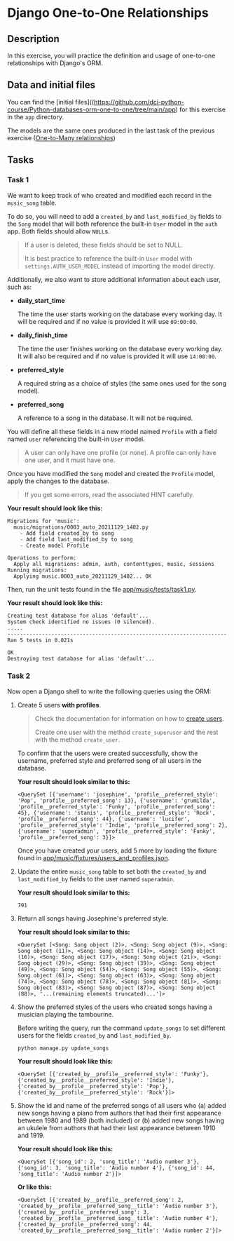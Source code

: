 # Django One-to-One Relationships

## Description

In this exercise, you will practice the definition and usage of one-to-one relationships with Django's ORM.

## Data and initial files

You can find the [initial files]((https://github.com/dci-python-course/Python-databases-orm-one-to-one/tree/main/app) for this exercise in the `app` directory.

The models are the same ones produced in the last task of the previous exercise ([One-to-Many relationships](https://github.com/dci-python-course/Python-databases-orm-one-to-many/tree/solution_task2/app))

## Tasks

### Task 1

We want to keep track of who created and modified each record in the `music_song` table.

To do so, you will need to add a `created_by` and `last_modified_by` fields to the `Song` model that will both reference the built-in `User` model in the `auth` app. Both fields should allow `NULL`s.

> If a user is deleted, these fields should be set to NULL.
>
> It is best practice to reference the built-in `User` model with `settings.AUTH_USER_MODEL` instead of importing the model directly.

Additionally, we also want to store additional information about each user, such as:

- **daily_start_time**

    The time the user starts working on the database every working day. It will be required and if no value is provided it will use `09:00:00`.

- **daily_finish_time**

    The time the user finishes working on the database every working day. It will also be required and if no value is provided it will use `14:00:00`.

- **preferred_style**

    A required string as a choice of styles (the same ones used for the song model).

- **preferred_song**

    A reference to a song in the database. It will not be required.

You will define all these fields in a new model named `Profile` with a field named `user` referencing the built-in `User` model.

> A user can only have one profile (or none). A profile can only have one user, and it must have one.

Once you have modified the `Song` model and created the `Profile` model, apply the changes to the database.

> If you get some errors, read the associated HINT carefully.

**Your result should look like this:**

```
Migrations for 'music':
  music/migrations/0003_auto_20211129_1402.py
    - Add field created_by to song
    - Add field last_modified_by to song
    - Create model Profile
```
```
Operations to perform:
  Apply all migrations: admin, auth, contenttypes, music, sessions
Running migrations:
  Applying music.0003_auto_20211129_1402... OK
```

Then, run the unit tests found in the file [app/music/tests/task1.py](app/music/tests/task1.py).

**Your result should look like this:**

```
Creating test database for alias 'default'...
System check identified no issues (0 silenced).
.....
----------------------------------------------------------------------
Ran 5 tests in 0.021s

OK
Destroying test database for alias 'default'...
```

### Task 2

Now open a Django shell to write the following queries using the ORM:

1. Create 5 users **with profiles**.

    > Check the documentation for information on how to [create users](https://docs.djangoproject.com/en/3.2/topics/auth/default/#creating-users).
    >
    > Create one user with the method `create_superuser` and the rest with the method `create_user`.

    To confirm that the users were created successfully, show the username, preferred style and preferred song of all users in the database.

    **Your result should look similar to this:**

    ```
    <QuerySet [{'username': 'josephine', 'profile__preferred_style': 'Pop', 'profile__preferred_song': 13}, {'username': 'grumilda', 'profile__preferred_style': 'Funky', 'profile__preferred_song': 45}, {'username': 'stanis', 'profile__preferred_style': 'Rock', 'profile__preferred_song': 44}, {'username': 'lucifer', 'profile__preferred_style': 'Indie', 'profile__preferred_song': 2}, {'username': 'superadmin', 'profile__preferred_style': 'Funky', 'profile__preferred_song': 3}]>
    ```

    Once you have created your users, add 5 more by loading the fixture found in [app/music/fixtures/users_and_profiles.json](app/music/fixtures/users_and_profiles.json).

2. Update the entire `music_song` table to set both the `created_by` and `last_modified_by` fields to the user named `superadmin`.

    **Your result should look similar to this:**
    ```
    791
    ```

3. Return all songs having Josephine's preferred style.

    **Your result should look similar to this:**
    ```
    <QuerySet [<Song: Song object (2)>, <Song: Song object (9)>, <Song: Song object (11)>, <Song: Song object (14)>, <Song: Song object (16)>, <Song: Song object (17)>, <Song: Song object (21)>, <Song: Song object (29)>, <Song: Song object (39)>, <Song: Song object (49)>, <Song: Song object (54)>, <Song: Song object (55)>, <Song: Song object (61)>, <Song: Song object (63)>, <Song: Song object (74)>, <Song: Song object (78)>, <Song: Song object (81)>, <Song: Song object (83)>, <Song: Song object (87)>, <Song: Song object (88)>, '...(remaining elements truncated)...']>
    ```

4. Show the preferred styles of the users who created songs having a musician playing the tambourine.

    Before writing the query, run the command `update_songs` to set different users for the fields `created_by` and `last_modified_by`.

    ```
    python manage.py update_songs
    ```

    **Your result should look like this:**
    ```
    <QuerySet [{'created_by__profile__preferred_style': 'Funky'}, {'created_by__profile__preferred_style': 'Indie'}, {'created_by__profile__preferred_style': 'Pop'}, {'created_by__profile__preferred_style': 'Rock'}]>
    ```

5. Show the id and name of the preferred songs of all users who (a) added new songs having a piano from authors that had their first appearance between 1980 and 1989 (both included) or (b) added new songs having an ukulele from authors that had their last appearance between 1910 and 1919.

    **Your result should look like this:**
    ```
    <QuerySet [{'song_id': 2, 'song_title': 'Audio number 3'}, {'song_id': 3, 'song_title': 'Audio number 4'}, {'song_id': 44, 'song_title': 'Audio number 2'}]>
    ```
    **Or like this:**
    ```
    <QuerySet [{'created_by__profile__preferred_song': 2, 'created_by__profile__preferred_song__title': 'Audio number 3'}, {'created_by__profile__preferred_song': 3, 'created_by__profile__preferred_song__title': 'Audio number 4'}, {'created_by__profile__preferred_song': 44, 'created_by__profile__preferred_song__title': 'Audio number 2'}]>
    ```
